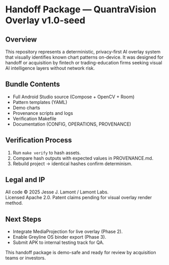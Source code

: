 # Handoff Package — QuantraVision Overlay v1.0-seed

## Overview
This repository represents a deterministic, privacy-first AI overlay system
that visually identifies known chart patterns on-device. It was designed for
handoff or acquisition by fintech or trading-education firms seeking
visual AI intelligence layers without network risk.

## Bundle Contents
- Full Android Studio source (Compose + OpenCV + Room)
- Pattern templates (YAML)
- Demo charts
- Provenance scripts and logs
- Verification Makefile
- Documentation (CONFIG, OPERATIONS, PROVENANCE)

## Verification Process
1. Run `make verify` to hash assets.  
2. Compare hash outputs with expected values in PROVENANCE.md.  
3. Rebuild project → identical hashes confirm determinism.  

## Legal and IP
All code © 2025 Jesse J. Lamont / Lamont Labs.  
Licensed Apache 2.0. Patent claims pending for visual overlay render method.  

## Next Steps
- Integrate MediaProjection for live overlay (Phase 2).  
- Enable Greyline OS binder export (Phase 3).  
- Submit APK to internal testing track for QA.  

This handoff package is demo-safe and ready for review by acquisition teams or investors.
